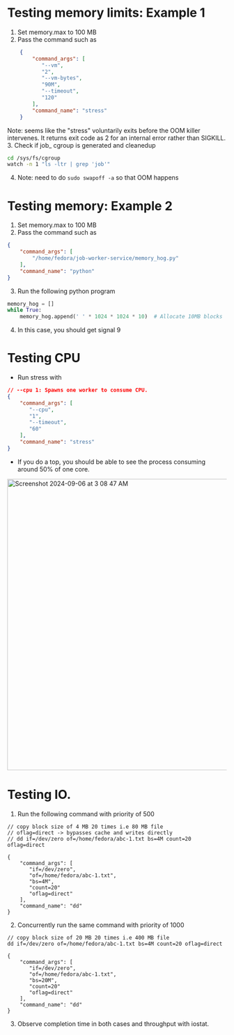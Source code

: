 # Testing memory limits: Example 1

1. Set memory.max to 100 MB 
2. Pass the command such as
```json
	{
		"command_args": [
		   "--vm",
		   "2",
		   "--vm-bytes",
		   "90M",
		   "--timeout",
		   "120"
		],
		"command_name": "stress"
	}
```
Note: seems like the "stress" voluntarily exits before the OOM killer intervenes. It returns exit code as 2 for an internal error rather than SIGKILL.
3.  Check if job_<uuid> cgroup is generated and cleanedup
```sh
cd /sys/fs/cgroup
watch -n 1 "ls -ltr | grep 'job'"
```
4. Note: need to do `sudo swapoff -a` so that OOM happens

# Testing memory: Example 2

1. Set memory.max to 100 MB 
2. Pass the command such as
```json
{
    "command_args": [
        "/home/fedora/job-worker-service/memory_hog.py"
    ],
    "command_name": "python"
}
```
3. Run the following python program
```py
memory_hog = []
while True:
    memory_hog.append(' ' * 1024 * 1024 * 10)  # Allocate 10MB blocks
```
4. In this case, you should get signal 9


# Testing CPU
* Run stress with 
```json
// --cpu 1: Spawns one worker to consume CPU.
{
    "command_args": [
       "--cpu",
       "1",
       "--timeout",
       "60"
    ],
    "command_name": "stress"
}
```
* If you do a top, you should be able to see the process consuming around 50% of one core.
<img width="669" alt="Screenshot 2024-09-06 at 3 08 47 AM" src="https://github.com/user-attachments/assets/26321f1c-3c10-41cd-8d14-95a2e276671d">

# Testing IO.

1. Run the following command with priority of 500 
```
// copy block size of 4 MB 20 times i.e 80 MB file
// oflag=direct -> bypasses cache and writes directly
// dd if=/dev/zero of=/home/fedora/abc-1.txt bs=4M count=20 oflag=direct

{
    "command_args": [
       "if=/dev/zero",
       "of=/home/fedora/abc-1.txt",
       "bs=4M",
       "count=20"
       "oflag=direct"
    ],
    "command_name": "dd"
}
```

2. Concurrently run the same command with priority of 1000 
```
// copy block size of 20 MB 20 times i.e 400 MB file
dd if=/dev/zero of=/home/fedora/abc-1.txt bs=4M count=20 oflag=direct

{
    "command_args": [
       "if=/dev/zero",
       "of=/home/fedora/abc-1.txt",
       "bs=20M",
       "count=20"
       "oflag=direct"
    ],
    "command_name": "dd"
}
```
3. Observe completion time in both cases and throughput with iostat.
